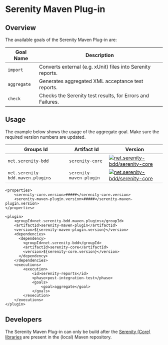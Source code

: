 # Serenity Maven Plug-in


## Overview

The available goals of the Serenity Maven Plug-in are:

| Goal Name   | Description |
| ----------- | ----------- |
| `import`    | Converts external (e.g. xUnit) files into Serenity reports. |
| `aggregate` | Generates aggregated XML acceptance test reports. |
| `check`     | Checks the Serenity test results, for Errors and Failures. |


## Usage

The example below shows the usage of the aggregate goal. Make sure the required version numbers are updated.

| Groups Id | Artifact Id | Version |
| --------- | ----------- | ------- |
| `net.serenity-bdd` | `serenity-core`     | [![net.serenity-bdd/serenity-core](https://maven-badges.herokuapp.com/maven-central/net.serenity-bdd/serenity-core/badge.svg)](https://maven-badges.herokuapp.com/maven-central/net.serenity-bdd/serenity-core)             |
| `net.serenity-bdd.maven.plugins` | `serenity-maven-plugin`  | [![net.serenity-bdd/serenity-core](https://maven-badges.herokuapp.com/maven-central/net.serenity-bdd.maven.plugins/serenity-maven-plugin/badge.svg)](https://maven-badges.herokuapp.com/maven-central/net.serenity-bdd.maven.plugins/serenity-maven-plugin)  |

	<properties>
		<serenity-core.version>#####</serenity-core.version>
		<serenity-maven-plugin.version>#####</serenity-maven-plugin.version>
	</properties>
	
    <plugin>
        <groupId>net.serenity-bdd.maven.plugins</groupId>
        <artifactId>serenity-maven-plugin</artifactId>
        <version>${serenity-maven-plugin.version}</version>
        <dependencies>
          <dependency>
            <groupId>net.serenity-bdd</groupId>
            <artifactId>serenity-core</artifactId>
            <version>${serenity-core.version}</version>
          </dependency>
        </dependencies>
        <executions>
            <execution>
                <id>serenity-reports</id>
                <phase>post-integration-test</phase>
                <goals>
                    <goal>aggregate</goal>
                </goals>
            </execution>
        </executions>
    </plugin>


## Developers

The Serenity Maven Plug-in can only be build after the [Serenity (Core) libraries](https://github.com/serenity-bdd/serenity-core) are present in the (local) Maven repository.